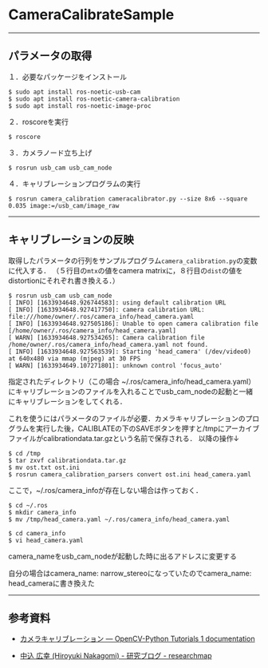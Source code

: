 # CameraCalibrateSample
---
パラメータの取得
---

１．必要なパッケージをインストール

```
$ sudo apt install ros-noetic-usb-cam
$ sudo apt install ros-noetic-camera-calibration
$ sudo apt install ros-noetic-image-proc 
```

２．roscoreを実行

```
$ roscore
```

３．カメラノード立ち上げ

```
$ rosrun usb_cam usb_cam_node
```
４．キャリブレーションプログラムの実行

```
$ rosrun camera_calibration cameracalibrator.py --size 8x6 --square 0.035 image:=/usb_cam/image_raw
```

---
キャリブレーションの反映
---
取得したパラメータの行列をサンプルプログラム`camera_calibration.py`の変数に代入する．
（５行目の`mtx`の値をcamera matrixに，８行目の`dist`の値をdistortionにそれぞれ書き換える．）


```
$ rosrun usb_cam usb_cam_node
[ INFO] [1633934648.926744583]: using default calibration URL
[ INFO] [1633934648.927417750]: camera calibration URL: file:///home/owner/.ros/camera_info/head_camera.yaml
[ INFO] [1633934648.927505186]: Unable to open camera calibration file [/home/owner/.ros/camera_info/head_camera.yaml]
[ WARN] [1633934648.927534265]: Camera calibration file /home/owner/.ros/camera_info/head_camera.yaml not found.
[ INFO] [1633934648.927563539]: Starting 'head_camera' (/dev/video0) at 640x480 via mmap (mjpeg) at 30 FPS
[ WARN] [1633934649.107271801]: unknown control 'focus_auto'
```
指定されたディレクトリ（この場合 ~/.ros/camera_info/head_camera.yaml）にキャリブレーションのファイルを入れることでusb_cam_nodeの起動と一緒にキャリブレーションをしてくれる．

これを使うにはパラメータのファイルが必要．カメラキャリブレーションのプログラムを実行した後，CALIBLATEの下のSAVEボタンを押すと/tmpにアーカイブファイルがcalibrationdata.tar.gzという名前で保存される．
以降の操作↓
```
$ cd /tmp
$ tar zxvf calibrationdata.tar.gz
$ mv ost.txt ost.ini 
$ rosrun camera_calibration_parsers convert ost.ini head_camera.yaml
```

ここで，~/.ros/camera_infoが存在しない場合は作っておく．

```
$ cd ~/.ros
$ mkdir camera_info
$ mv /tmp/head_camera.yaml ~/.ros/camera_info/head_camera.yaml
```

```
$ cd camera_info
$ vi head_camera.yaml
```
camera_nameをusb_cam_nodeが起動した時に出るアドレスに変更する

自分の場合はcamera_name: narrow_stereoになっていたのでcamera_name: head_cameraに書き換えた




---
参考資料
---
* [カメラキャリブレーション — OpenCV-Python Tutorials 1 documentation](http://labs.eecs.tottori-u.ac.jp/sd/Member/oyamada/OpenCV/html/py_tutorials/py_calib3d/py_calibration/py_calibration.html)

* [中込 広幸 (Hiroyuki Nakagomi) - 研究ブログ - researchmap](https://researchmap.jp/blogs/blog_entries/view/96639/ba1ff72ca68727e9e2b828cbf8b30e9e?frame_id=461924)


